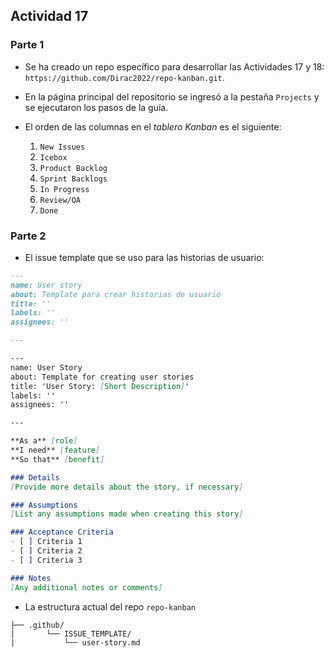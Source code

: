 
## Actividad 17


### Parte 1

- Se ha creado un repo específico para desarrollar las Actividades 17 y 18: `https://github.com/Dirac2022/repo-kanban.git`. 
- En la página principal del repositorio se ingresó a la pestaña `Projects` y se ejecutaron los pasos de la guía.

- El orden de las columnas en el *tablero Kanban* es el siguiente:	
	1. `New Issues`
	2. `Icebox`
	3. `Product Backlog`
	4. `Sprint Backlogs`
	5. `In Progress`
	6. `Review/QA`
	7. `Done`


### Parte 2

- El issue template que se uso para las historias de usuario:

```markdown
---
name: User story
about: Template para crear historias de usuario
title: ''
labels: ''
assignees: ''

---

---
name: User Story
about: Template for creating user stories
title: 'User Story: [Short Description]'
labels: ''
assignees: ''

---

**As a** [role]
**I need** [feature]
**So that** [benefit]

### Details
[Provide more details about the story, if necessary]

### Assumptions
[List any assumptions made when creating this story]

### Acceptance Criteria
- [ ] Criteria 1
- [ ] Criteria 2
- [ ] Criteria 3

### Notes
[Any additional notes or comments]
```

- La estructura actual del repo `repo-kanban`
```text     
├── .github/
|		└── ISSUE_TEMPLATE/
|			└── user-story.md
```


